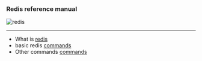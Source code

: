 ### Redis reference manual

![redis](https://miro.medium.com/max/1200/1*i1d88Q8NNrRv6kjf7Ssw4g.png)

---
* What is [redis](redis.md)
* basic redis [commands](basic_commands.md)
* Other commands [commands](advanced_commands.md)
